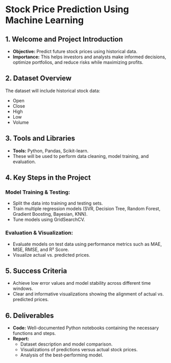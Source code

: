 

# Stock Price Prediction Using Machine Learning

## 1. Welcome and Project Introduction
- **Objective:** Predict future stock prices using historical data.
- **Importance:** This helps investors and analysts make informed decisions, optimize portfolios, and reduce risks while maximizing profits.

## 2. Dataset Overview
The dataset will include historical stock data:
- Open
- Close
- High
- Low
- Volume

## 3. Tools and Libraries
- **Tools:** Python, Pandas, Scikit-learn.
- These will be used to perform data cleaning, model training, and evaluation.

## 4. Key Steps in the Project

### Model Training & Testing:
- Split the data into training and testing sets.
- Train multiple regression models (SVR, Decision Tree, Random Forest, Gradient Boosting, Bayesian, KNN).
- Tune models using GridSearchCV.

### Evaluation & Visualization:
- Evaluate models on test data using performance metrics such as MAE, MSE, RMSE, and R² Score.
- Visualize actual vs. predicted prices.

## 5. Success Criteria
- Achieve low error values and model stability across different time windows.
- Clear and informative visualizations showing the alignment of actual vs. predicted prices.

## 6. Deliverables

- **Code:** Well-documented Python notebooks containing the necessary functions and steps.
- **Report:**
  - Dataset description and model comparison.
  - Visualizations of predictions versus actual stock prices.
  - Analysis of the best-performing model.
